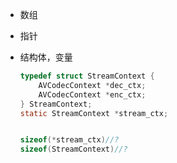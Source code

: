 - 数组

- 指针

- 结构体，变量

  ```c
  typedef struct StreamContext {
      AVCodecContext *dec_ctx;
      AVCodecContext *enc_ctx;
  } StreamContext;
  static StreamContext *stream_ctx;
  
  
  sizeof(*stream_ctx)//?
  sizeof(StreamContext)//?
  ```

  

